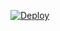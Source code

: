 
[![Deploy](https://www.herokucdn.com/deploy/button.png)](https://dashboard.heroku.com/new?template=https://github.com/Alicat93/Ali) 
